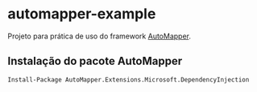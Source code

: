 # automapper-example

Projeto para prática de uso do framework [AutoMapper](https://automapper.org/).

## Instalação do pacote AutoMapper

```bash
Install-Package AutoMapper.Extensions.Microsoft.DependencyInjection
```